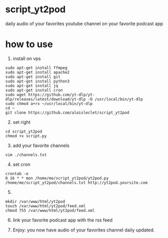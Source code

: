 # script_yt2pod

daily audio of your favorites youtube channel on your favorite podcast app

# how to use

1. install on vps

```
sudo apt-get install ffmpeg
sudo apt-get install apache2
sudo apt-get install git
sudo apt-get install python3
sudo apt-get install jq
sudo apt-get install cron
sudo wget https://github.com/yt-dlp/yt-dlp/releases/latest/download/yt-dlp -O /usr/local/bin/yt-dlp
sudo chmod a+rx ~/usr/local/bin/yt-dlp
cd ~
git clone https://github.com/aloisleclet/script_yt2pod 
```

2. set right

```
cd script_yt2pod
chmod +x script.py
```

3. add your favorite channels
```
vim ./channels.txt
```


4. set cron
```
crontab -e 
0 16 * * mon /home/me/script_yt2pod/yt2pod.py /home/me/script_yt2pod/channels.txt http://yt2pod.yoursite.com
```

5.
```
mkdir /var/www/html/yt2pod
touch /var/www/html/yt2pod/feed.xml
chmod 755 /var/www/html/yt2pod/feed.xml
```

6. link your favorite podcast app with the rss feed

7. Enjoy: you now have audio of your favorites channel daily updated.  

